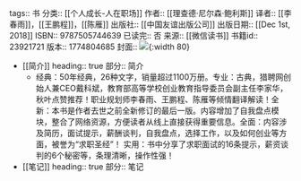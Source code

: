 tags:: 书
分类:: [[个人成长-人在职场]]
作者:: [[理查德·尼尔森·鲍利斯]]
译者:: [[李春雨]]，[[王鹏程]]，[[陈雁]]
出版社:: [[中国友谊出版公司]]
出版日期:: [[Dec 1st, 2018]]
ISBN:: 9787505744639
已读完:: 否
来源:: [[微信读书]]
书籍id:: 23921721
版本:: 1774804685
封面:: ![](https://weread-1258476243.file.myqcloud.com/weread/cover/19/YueWen_23921721/s_YueWen_23921721.jpg){:width 80}

- [[简介]]
  heading:: true
  部分:: 简介
	- 经典：50年经典，26种文字，销量超过1100万册。专业：古典，猎聘网创始人兼CEO戴科斌，教育部高等学校创业教育指导委员会副主任李家华，秋叶点赞推荐！职业规划师李春雨、王鹏程、陈雁等倾情翻译解读！全新：本书是作者去世之前全新修订的最后一版。内容增加了自我盘点模块，整合了网络资源，方便读者从线上直接获得重要信息。全面：内容涉及简历，面试提示，薪酬谈判，自我盘点，选择工作，以及如何创业等方面，被誉为“求职圣经”！ 实用：书中分享了求职面试的16条提示，薪资谈判的6个秘密等，条理清晰，操作性强！
- [[笔记]]
  heading:: true
  部分:: 笔记